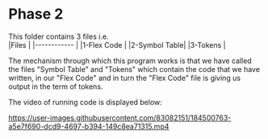 # Phase 2  
This folder contains 3 files i.e.  
|Files         |
|------------  |
|1-Flex Code   |
|2-Symbol Table|
|3-Tokens      |  

The mechanism through which this program works is that we have called the files "Symbol Table" and "Tokens" which contain the code that we have written, in our "Flex Code" and in turn the "Flex Code" file is giving us output in the term of tokens.  

The video of running code is displayed below:  



https://user-images.githubusercontent.com/83082151/184500763-a5e7f690-dcd9-4697-b394-149c8ea71315.mp4

